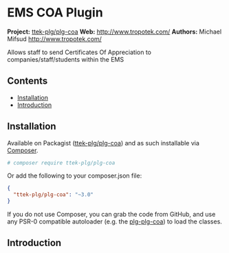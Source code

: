 # EMS COA Plugin

__Project:__ [ttek-plg/plg-coa](http://packagist.org/packages/ttek-plg/plg-coa)
__Web:__ <http://www.tropotek.com/>
__Authors:__ Michael Mifsud <http://www.tropotek.com/>  
  
Allows staff to send Certificates Of Appreciation to companies/staff/students within the EMS

## Contents

- [Installation](#installation)
- [Introduction](#introduction)



## Installation

Available on Packagist ([ttek-plg/plg-coa](http://packagist.org/packages/ttek-plg/plg-coa))
and as such installable via [Composer](http://getcomposer.org/).

```bash
# composer require ttek-plg/plg-coa
```

Or add the following to your composer.json file:

```json
{
  "ttek-plg/plg-coa": "~3.0"
}
```

If you do not use Composer, you can grab the code from GitHub, and use any
PSR-0 compatible autoloader (e.g. the [plg-plg-coa](https://github.com/tropotek/plg-plg-coa))
to load the classes.

## Introduction



  
  
